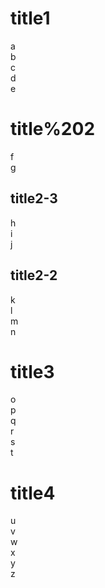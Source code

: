 
# title1
a  
b  
c  
d  
e  

# title%202
f  
g  
## title2-3
h  
i  
j  
## title2-2
k  
l  
m  
n  

# title3
o  
p  
q  
r  
s  
t  
# title4
u  
v  
w  
x  
y  
z  

